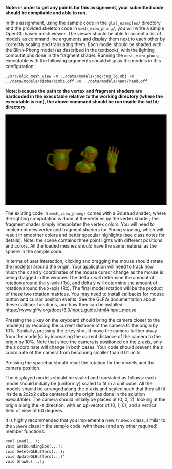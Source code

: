**Note: in order to get any points for this assignment, your submitted code should be compilable and able to run.**

In this assignment, using the sample code in the `glsl_examples/` directory and the provided skeleton code in `mesh_view_phong/`, you will write a simple OpenGL-based mesh viewer. The viewer should be able to accept a list of models as command line arguments and display them next to each other by correctly scaling and translating them. Each model should be shaded with the Blinn-Phong model (as described in the textbook), with the lighting computations done in the fragment shader. Running the `mesh_view_phong` executable with the following arguments should display the models in this configuration:

```
./src/olio_mesh_view -m ../data/models/jug/jug_lg.obj -m ../data/models/bimba/bimba.off -m ../data/models/hand/hand.off
```
**Note: because the path to the vertex and fragment shaders are hardcoded in the executable relative to the working directory (where the executable is run), the above command should be run inside the `build/` directory.**

![olio_mesh_view](figures/olio_mesh_view.png)


The existing code in `mesh_view_phong/` comes with a Gouraud shader, where the lighting computation is done at the vertices by the vertex shader; the fragment shader simply interpolates the vertex colors. You will need to implement new vertex and fragment shaders for Phong shading, which will result in smoother colors and better specular highlights (see class notes for details). Note: the scene contains three point lights with different positions and colors. All the loaded meshes should have the same material as the sphere in the sample code.

In terms of user interaction, clicking and dragging the mouse should rotate the model(s) around the origin. Your application will need to track how much the x and y coordinates of the mouse cursor change as the mouse is being dragged in the window. The delta x will determine the amount of rotation around the y-axis (Ry), and delta y will determine the amount of rotation around the x-axis (Rx). The final model rotation will be the product of these two rotation matrices. You may need to install callbacks for mouse button and cursor position events. See the GLFW documentation about these callback functions, and how they can be installed:
https://www.glfw.org/docs/3.3/input_guide.html#input_mouse

Pressing the `x` key on the keyboard should bring the camera closer to the model(s) by reducing the current distance of the camera to the origin by 10%. Similarly, pressing the `z` key should move the camera farther away from the model(s) by increasing the current distance of the camera to the origin by 10%. Note that since the camera is positioned on the z-axis, only the z coordinate will change in both cases. Your code should prevent the z coordinate of the camera from becoming smaller than 0.01 units.

Pressing the spacebar should reset the rotation for the models and the camera position.

The displayed models should be scaled and translated as follows: each model should initially be (uniformly) scaled to fit in a unit cube. All the models should be arranged along the x-axis and scaled such that they all fit inside a 2x2x2 cube centered at the origin (as done in the solution executable). The camera should initially be placed at (0, 0, 2), looking at the origin along the -z direction, with an up-vector of (0, 1, 0), and a vertical field of view of 60 degrees.

It is highly recommended that you implement a new `TriMesh` class, similar to the `Sphere` class in the sample code, with these (and any other required) member functions:

```
bool Load(...);
void GetBoundingBox(...);
void DeleteGLBuffers(...);
void UpdateGLBuffers(...)'
void DrawGL(...);
```

